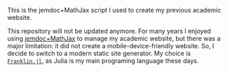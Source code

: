 This is the jemdoc+MathJax script I used to create my previous academic website.  

This repository will not be updated anymore.  For many years I enjoyed using [jemdoc+MathJax](https://github.com/wsshin/jemdoc_mathjax) to manage my academic website, but there was a major limitation: it did not create a mobile-device-friendly website.  So, I decide to switch to a modern static site generator.  My choice is [`Franklin.jl`](https://github.com/tlienart/Franklin.jl), as Julia is my main programing language these days.


